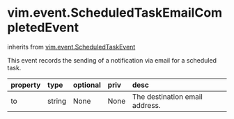 vim.event.ScheduledTaskEmailCompletedEvent
==========================================
inherits from [vim.event.ScheduledTaskEvent](docs/vim.event.ScheduledTaskEvent.md)


This event records the sending of a notification via email for a scheduled task.

| property | type | optional | priv | desc |
|:---------|:-----|:---------|:-----|:-----|
| to | string | None | None | The destination email address. |


